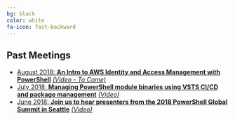 ```yaml
---
bg: black
color: white
fa-icon: fast-backward
---
```


## Past Meetings

* <a target="_blank" href="https://www.meetup.com/ANZ-PowerShell-UserGroup/events/253053555/">August 2018: **An Intro to AWS Identity and Access Management with PowerShell**</a> <a target="_blank" href="https://www.youtube.com/channel/UClRQsf19txno-C6GeJnLsew">*(Video - To Come)*</a>
* <a target="_blank" href="https://www.meetup.com/ANZ-PowerShell-UserGroup/events/252104329/">July 2018: **Managing PowerShell module binaries using VSTS CI/CD and package management**</a> <a target="_blank" href="https://www.youtube.com/watch?v=Pp1d9YSavg0">*(Video)*</a>
* <a target="_blank" href="https://www.meetup.com/ANZ-PowerShell-UserGroup/events/250952052/">June 2018: **Join us to hear presenters from the 2018 PowerShell Global Summit in Seattle**</a> <a target="_blank" href="https://www.youtube.com/watch?v=u4mrpxWRgAg">*(Video)*</a>
